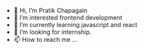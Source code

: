 - 👋 Hi, I’m Pratik Chapagain
- 👀 I’m interested frontend development
- 🌱 I’m currently learning javascript and react
- 💞️ I’m looking for internship.
- 📫 How to reach me ...

<!---
pratech143/pratech143 is a ✨ special ✨ repository because its `README.md` (this file) appears on your GitHub profile.
You can click the Preview link to take a look at your changes.
--->
